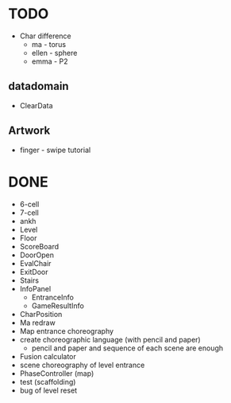 # TODO

- Char difference
  - ma - torus
  - ellen - sphere
  - emma - P2


## datadomain
- ClearData


## Artwork
- finger - swipe tutorial


# DONE
- 6-cell
- 7-cell
- ankh
- Level
- Floor
- ScoreBoard
- DoorOpen
- EvalChair
- ExitDoor
- Stairs
- InfoPanel
  - EntranceInfo
  - GameResultInfo
- CharPosition
- Ma redraw
- Map entrance choreography
- create choreographic language (with pencil and paper)
  - pencil and paper and sequence of each scene are enough
- Fusion calculator
- scene choreography of level entrance
- PhaseController (map)
- test (scaffolding)
- bug of level reset
